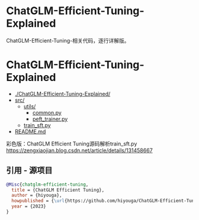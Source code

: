 # ChatGLM-Efficient-Tuning-Explained

ChatGLM-Efficient-Tuning-相关代码，逐行详解版。

# ChatGLM-Efficient-Tuning-Explained

* [./ChatGLM-Efficient-Tuning-Explained/](./ChatGLM-Efficient-Tuning-Explained/)
* [src/](./ChatGLM-Efficient-Tuning-Explained/src)
  * [utils/](./ChatGLM-Efficient-Tuning-Explained/src/utils)
    * [common.py](./ChatGLM-Efficient-Tuning-Explained/src/utils/common.py)
    * [peft_trainer.py](./ChatGLM-Efficient-Tuning-Explained/src/utils/peft_trainer.py)
  * [train_sft.py](./ChatGLM-Efficient-Tuning-Explained/src/train_sft.py)
* [README.md](./ChatGLM-Efficient-Tuning-Explained/README.md)


彩色版：ChatGLM Efficient Tuning源码解析train_sft.py   https://zengxiaojian.blog.csdn.net/article/details/131458667


## 引用 - 源项目

```bibtex
@Misc{chatglm-efficient-tuning,
  title = {ChatGLM Efficient Tuning},
  author = {hiyouga},
  howpublished = {\url{https://github.com/hiyouga/ChatGLM-Efficient-Tuning}},
  year = {2023}
}
```
